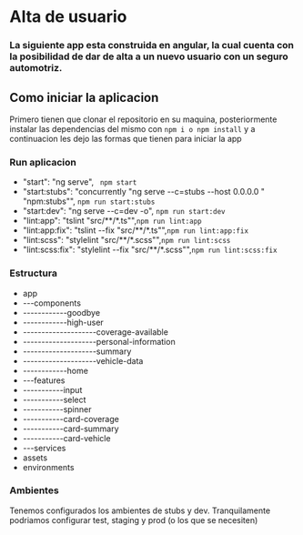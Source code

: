 # Alta de usuario
### La siguiente app esta construida en angular, la cual cuenta con la posibilidad de dar de alta a un nuevo usuario con un seguro automotriz.

## Como iniciar la aplicacion
Primero tienen que clonar el repositorio en su maquina, posteriormente instalar las dependencias del mismo con `npm i o npm install` y a continuacion les dejo
las formas que tienen para iniciar la app

### Run aplicacion
- "start": "ng serve",      ` npm start`
- "start:stubs": "concurrently \"ng serve --c=stubs --host 0.0.0.0 \" \"npm:stubs\"",    `npm run start:stubs`
- "start:dev": "ng serve --c=dev -o",     `npm run start:dev`
- "lint:app": "tslint \"src/**/*.ts\"",`npm run lint:app`
- "lint:app:fix": "tslint --fix \"src/**/*.ts\"",`npm run lint:app:fix`
- "lint:scss": "stylelint \"src/**/*.scss\"",`npm run lint:scss`
- "lint:scss:fix": "stylelint --fix \"src/**/*.scss\"",`npm run lint:scss:fix`

### Estructura
- app
- ---components
- ------------goodbye
- ------------high-user
- --------------------coverage-available
- --------------------personal-information
- --------------------summary
- --------------------vehicle-data
- ------------home
- ---features
- -----------input
- -----------select
- -----------spinner
- -----------card-coverage
- -----------card-summary
- -----------card-vehicle
- ---services
- assets
- environments

### Ambientes
Tenemos configurados los ambientes de stubs y dev. Tranquilamente podriamos configurar test, staging y prod (o los que se necesiten)
